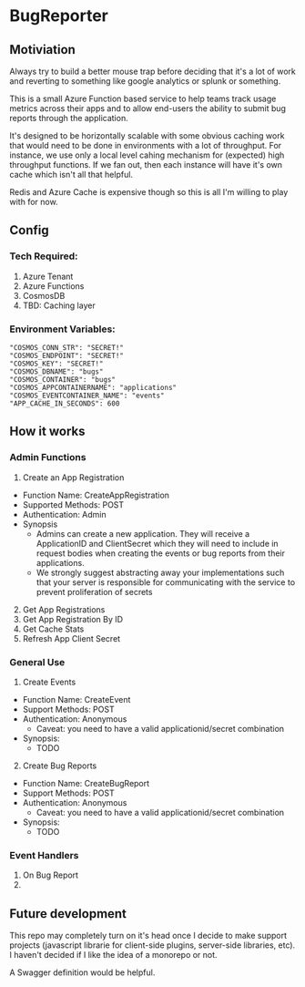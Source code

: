 # BugReporter
## Motiviation
Always try to build a better mouse trap before deciding that it's a lot of work and reverting to something like google analytics or splunk or something.

This is a small Azure Function based service to help teams track usage metrics across their apps and to allow end-users the ability to submit bug reports through the application. 

It's designed to be horizontally scalable with some obvious caching work that would need to be done in environments with a lot of throughput. For instance, we use only a local level cahing mechanism for (expected) high throughput functions. If we fan out, then each instance will have it's own cache which isn't all that helpful. 

Redis and Azure Cache is expensive though so this is all I'm willing to play with for now.

## Config
### Tech Required:
1. Azure Tenant
2. Azure Functions
3. CosmosDB
4. TBD: Caching layer
### Environment Variables:
```
"COSMOS_CONN_STR": "SECRET!"
"COSMOS_ENDPOINT": "SECRET!"
"COSMOS_KEY": "SECRET!"
"COSMOS_DBNAME": "bugs"
"COSMOS_CONTAINER": "bugs"
"COSMOS_APPCONTAINERNAME": "applications"
"COSMOS_EVENTCONTAINER_NAME": "events"
"APP_CACHE_IN_SECONDS": 600
```
## How it works
### Admin Functions
1. Create an App Registration
- Function Name: CreateAppRegistration
- Supported Methods: POST
- Authentication: Admin
- Synopsis
  - Admins can create a new application. They will receive a ApplicationID and ClientSecret which they will need to include in request bodies when creating the events or bug reports from their applications.
  - We strongly suggest abstracting away your implementations such that your server is responsible for communicating with the service to prevent proliferation of secrets
2. Get App Registrations
3. Get App Registration By ID
4. Get Cache Stats
5. Refresh App Client Secret
   
### General Use
1. Create Events
- Function Name: CreateEvent
- Support Methods: POST
- Authentication: Anonymous
  - Caveat: you need to have a valid applicationid/secret combination
- Synopsis:
  - TODO 
2. Create Bug Reports
- Function Name: CreateBugReport
- Support Methods: POST
- Authentication: Anonymous
  - Caveat: you need to have a valid applicationid/secret combination
- Synopsis:
  - TODO 

### Event Handlers
1. On Bug Report
2. 

## Future development
This repo may completely turn on it's head once I decide to make support projects (javascript librarie for client-side plugins, server-side libraries, etc). I haven't decided if I like the idea of a monorepo or not.

A Swagger definition would be helpful.